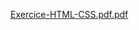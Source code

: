 [Exercice-HTML-CSS.pdf.pdf](https://github.com/user-attachments/files/19015957/Exercice-HTML-CSS.pdf.pdf)

